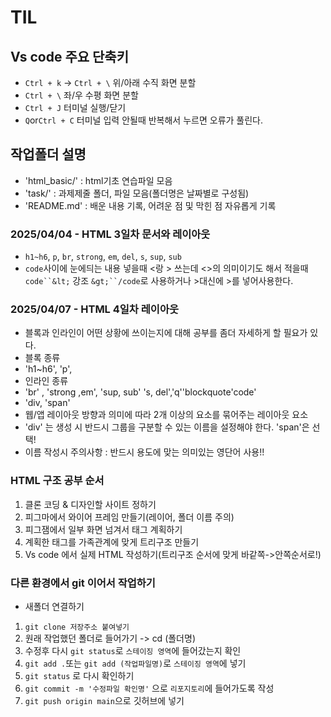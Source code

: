 # TIL
## Vs code 주요 단축키
* `Ctrl + k` -> `Ctrl + \` 위/아래 수직 화면 분할
* `Ctrl + \` 좌/우 수평 화면 분할
* `Ctrl + J` 터미널 실행/닫기
* `Q`or`Ctrl + C` 터미널 입력 안될때 반복해서 누르면 오류가 풀린다.
## 작업폴더 설명
* 'html_basic/' : html기초 연습파일 모음
* 'task/' : 과제제줄 폴더, 파일 모음(폴더명은 날짜별로 구성됨)
* 'README.md' : 배운 내용 기록, 어려운 점 및 막힌 점 자유롭게 기록
### 2025/04/04 - HTML 3일차 문서와 레이아웃
* `h1~h6`, `p`, `br`, `strong`, `em`, `del`, `s`, `sup`, `sub`
* `code`사이에 눈에듸는 내용 넣을때 &lt;랑 &gt; 쓰는데 <>의 의미이기도 해서 적을때 `code``&lt;` 강조 `&gt;``/code`로 사용하거나 >대신에 &gt;를 넣어사용한다.
### 2025/04/07 - HTML 4일차 레이아웃
* 블록과 인라인이 어떤 상황에 쓰이는지에 대해 공부를 좀더 자세하게 할 필요가 있다.
* 블록 종류
* 'h1~h6'<!-- 제목 -->, 'p'<!-- 내용 -->,
* 인라인 종류
* 'br' <!-- 강제 줄바꿈 -->, 'strong ,em'<!-- 강조할 내용(굵은글씨) -->, 'sup, sub'<!-- 아래첨자(숫자에 사용) --> 's, del'<!-- 교체 or 삭제-->,'q'<!-- 짧은 인용문 -->'blockquote<!-- 긴 인용문 -->'code'<!--  -->
* 'div, 'span'
* 웹/앱 레이아웃 방향과 의미에 따라 2개 이상의 요소를 묶어주는 레이아웃 요소
* 'div' 는 생성 시 반드시 그룹을 구분할 수 있는 이름을 설정해야 한다. 'span'은 선택!
* 이름 작성시 주의사항 : 반드시 용도에 맞는 의미있는 영단어 사용!!
### HTML 구조 공부 순서
1. 클론 코딩 & 디자인할 사이트 정하기
2. 피그마에서 와이어 프레임 만들기(레이어, 폴더 이름 주의)
3. 피그잼에서 일부 화면 넘겨서 태그 계획하기
4. 계획한 태그를 가족관계에 맞게 트리구조 만들기
5. Vs code 에서 실제 HTML 작성하기(트리구조 순서에 맞게 바같쪽->안쪽순서로!)
### 다른 환경에서 git 이어서 작업하기
* 새폴더 연결하기
1. `git clone 저장주소 붙여넣기`
2. 원래 작업했던 폴더로 들어가기 -> cd (폴더명)
3. 수정후 다시 `git status`로 `스테이징 영역`에 들어갔는지 확인
4. `git add .`또는 `git add (작업파일명)`로 `스테이징 영역`에 넣기
5. `git status` 로 다시 확인하기
6. `git commit -m '수정파일 확인명'` 으로 `리포지토리`에 들어가도록 작성
7. `git push origin main`으로 깃허브에 넣기